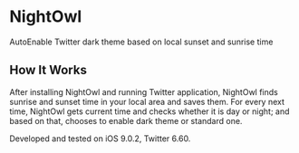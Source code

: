 # NightOwl

AutoEnable Twitter dark theme based on local sunset and sunrise time

## How It Works

After installing NightOwl and running Twitter application, NightOwl finds sunrise and sunset time in your local area and saves them. For every next time, NightOwl gets current time and checks whether it is day or night; and based on that, chooses to enable dark theme or standard one.

Developed and tested on iOS 9.0.2, Twitter 6.60.
